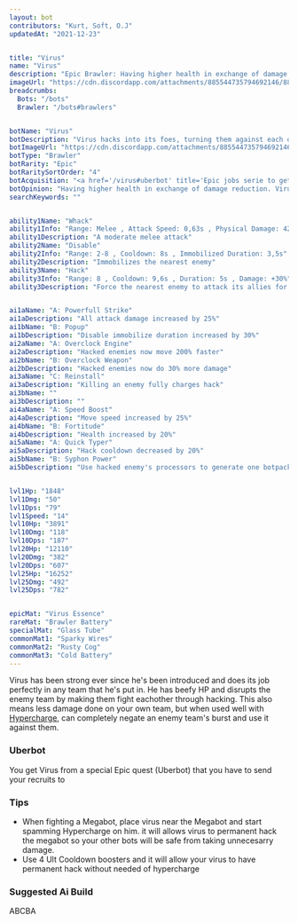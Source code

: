 ```yaml
---
layout: bot
contributors: "Kurt, Soft, O.J"
updatedAt: "2021-12-23"


title: "Virus"
name: "Virus"
description: "Epic Brawler: Having higher health in exchange of damage reduction. Virus is one of the best bots in general. Virus acts potentially as a game changer in the arena, as well as performing extremely well in danger zone. Way to use Virus is spamming Hypercharge on it to release the ult quickly. Or else, equipping several rare ultimate cooldown boosters can makes Virus uses its ult rapidly. - Virus hacks into its foes, turning them against each other"
imageUrl: "https://cdn.discordapp.com/attachments/885544735794692146/885549560108306464/virus.png"
breadcrumbs:
  Bots: "/bots"
  Brawler: "/bots#brawlers"


botName: "Virus"
botDescription: "Virus hacks into its foes, turning them against each other"
botImageUrl: "https://cdn.discordapp.com/attachments/885544735794692146/885549560108306464/virus.png"
botType: "Brawler"
botRarity: "Epic"
botRaritySortOrder: "4"
botAcquisition: "<a href='/virus#uberbot' title='Epic jobs serie to get Virus'>Uberbot</a>"
botOpinion: "Having higher health in exchange of damage reduction. Virus is one of the best bots in general. Virus acts potentially as a game changer in the arena, as well as performing extremely well in danger zone. Way to use Virus is spamming Hypercharge on it to release the ult quickly. Or else, equipping several rare ultimate cooldown boosters can makes Virus uses its ult rapidly."
searchKeywords: ""


ability1Name: "Whack"
ability1Info: "Range: Melee , Attack Speed: 0,63s , Physical Damage: 420"
ability1Description: "A moderate melee attack"
ability2Name: "Disable"
ability2Info: "Range: 2-8 , Cooldown: 8s , Immobilized Duration: 3,5s"
ability2Description: "Immobilizes the nearest enemy"
ability3Name: "Hack"
ability3Info: "Range: 8 , Cooldown: 9,6s , Duration: 5s , Damage: +30%"
ability3Description: "Force the nearest enemy to attack its allies for a few seconds"


ai1aName: "A: Powerfull Strike"
ai1aDescription: "All attack damage increased by 25%"
ai1bName: "B: Popup"
ai1bDescription: "Disable immobilize duration increased by 30%"
ai2aName: "A: Overclock Engine"
ai2aDescription: "Hacked enemies now move 200% faster"
ai2bName: "B: Overclock Weapon"
ai2bDescription: "Hacked enemies now do 30% more damage"
ai3aName: "C: Reinstall"
ai3aDescription: "Killing an enemy fully charges hack"
ai3bName: ""
ai3bDescription: ""
ai4aName: "A: Speed Boost"
ai4aDescription: "Move speed increased by 25%"
ai4bName: "B: Fortitude"
ai4bDescription: "Health increased by 20%"
ai5aName: "A: Quick Typer"
ai5aDescription: "Hack cooldown decreased by 20%"
ai5bName: "B: Syphon Power"
ai5bDescription: "Use hacked enemy's processors to generate one botpack power"


lvl1Hp: "1848"
lvl1Dmg: "50"
lvl1Dps: "79"
lvl1Speed: "14"
lvl10Hp: "3891"
lvl10Dmg: "118"
lvl10Dps: "187"
lvl20Hp: "12110"
lvl20Dmg: "382"
lvl20Dps: "607"
lvl25Hp: "16252"
lvl25Dmg: "492"
lvl25Dps: "782"


epicMat: "Virus Essence"
rareMat: "Brawler Battery"
specialMat: "Glass Tube"
commonMat1: "Sparky Wires"
commonMat2: "Rusty Cog"
commonMat3: "Cold Battery"
---
```


Virus has been strong ever since he's been introduced and does its job perfectly in any team that he's put in. He has beefy HP and disrupts the enemy team by making them fight eachother through hacking. This also means less damage done on your own team, but when used well with [Hypercharge](/hypercharge), can completely negate an enemy team's burst and use it against them.

### Uberbot

You get Virus from a special Epic quest (Uberbot) that you have to send your recruits to

### Tips
- When fighting a Megabot, place virus near the Megabot and start spamming Hypercharge on him. it will allows virus to permanent hack the megabot so your other bots will be safe from taking unnecesarry damage.
- Use 4 Ult Cooldown boosters and it will allow your virus to have permanent hack without needed of hypercharge

### Suggested Ai Build
ABCBA


